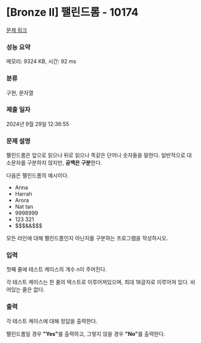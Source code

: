# [Bronze II] 팰린드롬 - 10174 

[문제 링크](https://www.acmicpc.net/problem/10174) 

### 성능 요약

메모리: 9324 KB, 시간: 92 ms

### 분류

구현, 문자열

### 제출 일자

2024년 9월 29일 12:36:55

### 문제 설명

<p>팰린드롬은 앞으로 읽으나 뒤로 읽으나 똑같은 단어나 숫자들을 말한다. 일반적으로 대소문자를 구분하지 않지만, <strong>공백은 구분</strong>한다.</p>

<p>다음은 팰린드롬의 예시이다.</p>

<ul>
	<li>Anna</li>
	<li>Harrah</li>
	<li>Arora</li>
	<li>Nat tan</li>
	<li>9998999</li>
	<li>123 321</li>
	<li><span>$</span><span>$</span><span>$</span>&&<span>$</span><span>$</span><span>$</span></li>
</ul>

<p>모든 라인에 대해 팰린드롬인지 아닌지를 구분하는 프로그램을 작성하시오.</p>

### 입력 

 <p>첫째 줄에 테스트 케이스의 개수 n이 주어진다.</p>

<p>각 테스트 케이스는 한 줄의 텍스트로 이루어져있으며, 최대 18글자로 이루어져 있다. 비어있는 줄은 없다.</p>

### 출력 

 <p>각 테스트 케이스에 대해 정답을 출력한다.</p>

<p>팰린드롬일 경우 <strong>"Yes"</strong>를 출력하고, 그렇지 않을 경우 <strong>"No"</strong>를 출력한다.</p>

